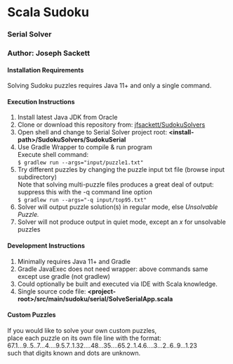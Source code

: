 # Scala Sudoku
### Serial Solver
### Author: Joseph Sackett

#### Installation Requirements
Solving Sudoku puzzles requires Java 11+ and only a single command.  

#### Execution Instructions
1. Install latest Java JDK from Oracle
2. Clone or download this repository from: [jfsackett/SudokuSolvers](https://github.com/jfsackett/SudokuSolvers)
3. Open shell and change to Serial Solver project root: **&lt;install-path&gt;/SudokuSolvers/SudokuSerial**
4. Use Gradle Wrapper to compile & run program  
   Execute shell command:  
   `$ gradlew run --args="input/puzzle1.txt"`
5. Try different puzzles by changing the puzzle input txt file (browse input subdirectory)  
   Note that solving multi-puzzle files produces a great deal of output: suppress this with the -q command line option  
   `$ gradlew run --args="-q input/top95.txt"`
6. Solver will output puzzle solution(s) in regular mode, else *Unsolvable Puzzle.*  
7. Solver will not produce output in quiet mode, except an *x* for unsolvable puzzles

#### Development Instructions
1. Minimally requires Java 11+ and Gradle  
2. Gradle JavaExec does not need wrapper: above commands same except use gradle (not gradlew) 
3. Could optionally be built and executed via IDE with Scala knowledge.
4. Single source code file: **&lt;project-root&gt;/src/main/sudoku/serial/SolveSerialApp.scala**

#### Custom Puzzles
If you would like to solve your own custom puzzles,  
place each puzzle on its own file line with the format:  
67.1...9..5..7...4....9.5.7..1.32....48...35....65.2..1.4.6....3...2..6..9...1.23  
such that digits known and dots are unknown.
